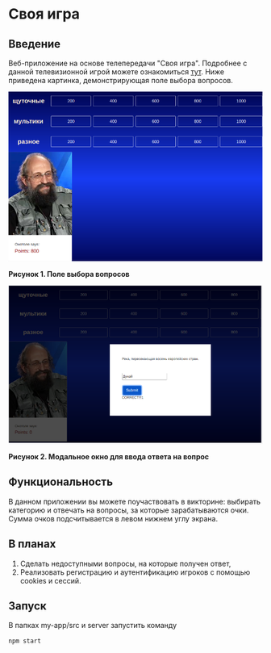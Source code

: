 # Своя игра

## Введение

Веб-приложение на основе телепередачи "Своя игра".
Подробнее с данной телевизионной игрой можете ознакомиться [тут](https://ru.wikipedia.org/wiki/%D0%A1%D0%B2%D0%BE%D1%8F_%D0%B8%D0%B3%D1%80%D0%B0).
Ниже приведена картинка, демонстрирующая поле выбора вопросов.

![](main1.png)

**Рисунок 1. Поле выбора вопросов**

![](modal1.png)


**Рисунок 2. Модальное окно для ввода ответа на вопрос**

## Функциональность

В данном приложении вы можете поучаствовать в викторине: выбирать категорию и отвечать на вопросы, за которые зарабатываются очки. Сумма очков подсчитывается в левом нижнем углу экрана.


## В планах

1. Сделать недоступными вопросы, на которые получен ответ,
2. Реализовать регистрацию и аутентификацию игроков с помощью cookies и сессий.

## Запуск
В папках my-app/src и server запустить команду
```bash
npm start
```

